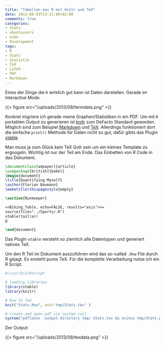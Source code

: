 ```yaml
---
title: "Tabellen aus R mit knitr und TeX"
date: 2013-08-03T13:21:00+02:00
comments: true
categories:
- Stats
- ubuntuusers
- osbn
- Development
tags:
- R
- Stats
- Statistik
- TeX
- LaTeX
- PDF
- Markdown
---
```


Eines der Dinge die `R` wirklich gut kann ist Daten darstellen. Gerade im
Interactive Mode.

{{< figure src="/uploads/2013/08/termdata.png" >}}

Konkret migriere ich gerade meine Graphen/Statistiken in ein PDF.  Um mit
`R` portablen Output zu generieren ist [knitr](http://yihui.name/knitr/)
zum DeFacto Standard geworden. Möglich sind zum Beispiel
[Markdown](http://daringfireball.net/projects/markdown/) und
[TeX](https://en.wikipedia.org/wiki/TeX). Allerdings funktioniert dort die
einfache `print()` Methode für Daten nicht so gut, dafür gibts das Plugin [xtable](http://cran.r-project.org/web/packages/xtable/index.html).

Man muss ja zum Glück kein TeX Gott sein um ein kleines Template zu ergoogeln.
Wichtig ist nur der Teil am Ende. Das Einbetten von R Code in das Dokument.

``` tex
\documentclass[a4paper]{article}
\usepackage[british]{babel}
\begin{document}
\title{Quantifying Myself}
\author{Florian Baumann}
\maketitle\thispagestyle{empty}

\section{Runkeeper}

<<Biking_Table, echo=FALSE, results="asis">>=
source(file="../Sports/.R")
xtable(tail(a))
@

\end{document}
```

Das Plugin `xtable` versteht so ziemlich alle Datentypen
und generiert natives TeX.

Um den R Teil im Dokument auszuführen wird das so-called `.Rnw` File durch R gejagt.
Es ensteht pures TeX. Für die komplette Verarbeitung nutze ich ein R Script.

``` r
#!/usr/bin/Rscript

# loading libraries
library(xtable)
library(knitr)

# Rnw to TeX
knit("Stats.Rnw", out="tmp/Stats.tex" )

# create and open pdf via system call
system("pdflatex -output-directory tmp/ Stats.tex && evince tmp/Stats.pdf")
```

Der Output:

{{< figure src="/uploads/2013/08/texdata.png" >}}
